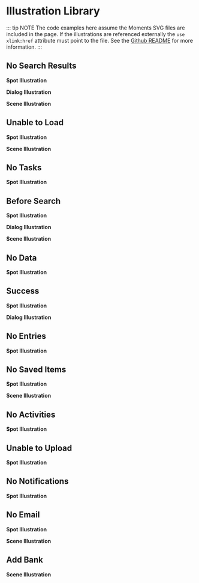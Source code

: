 # Illustration Library

::: tip NOTE
The code examples here assume the Moments SVG files are included in the page. If the illustrations are referenced externally the `use` `xlink:href` attribute must point to the file. See the [Github README](https://github.com/cstallone/illustrated-messages) for more information. 
:::

## No Search Results
**Spot Illustration**
<LibraryExample type="spot" id="NoSearchResults" header="No results for those criteria" message="Maybe try another filter or a search term?"/>

**Dialog Illustration**
<LibraryExample type="dialog" id="NoSearchResults" header="No results for those criteria" message="Maybe try another filter or a search term?"/>

**Scene Illustration**
<LibraryExample type="scene" id="NoSearchResults" header="No results for those criteria" message="Maybe try another filter or a search term?"/>

## Unable to Load
**Spot Illustration**
<LibraryExample type="spot" id="UnableToLoad" header="Looks like the data isn’t loading" message="Check your internet connection. And if that’s not it, check with your administrator."/>

**Scene Illustration**
<LibraryExample type="scene" id="UnableToLoad" header="Looks like the data isn’t loading" message="Check your internet connection. And if that’s not it, check with your administrator."/>

## No Tasks
**Spot Illustration**
<LibraryExample type="spot" id="NoTasks" header="You’re all caught up!" message="When you add a task, it’ll show up here."/>

## Before Search
**Spot Illustration**
<LibraryExample type="spot" id="BeforeSearch" header="Let’s get some results" message="Enter your search terms or choose filter settings."/>

**Dialog Illustration**
<LibraryExample type="dialog" id="BeforeSearch" header="Let’s get some results" message="Choose your filter settings or type in some search terms."/>

**Scene Illustration**
<LibraryExample type="scene" id="BeforeSearch" header="Let’s get some results" message="Choose your filter settings or type in some search terms."/>

## No Data
**Spot Illustration**
<LibraryExample type="spot" id="NoData" header="Looks like no items have been created" message="Check back again later."/>

## Success
**Spot Illustration**
<LibraryExample type="spot" id="SuccessCheckMark" header="Success! You created a [thing]." message="Life is full of small perfect moments."/>

**Dialog Illustration**
<LibraryExample type="dialog" id="SuccessHighFive" header="Nicely done! You created a [thing]." message="We knew you could do it."/>
<LibraryExample type="dialog" id="SuccessCheckMark" header="Great! You created a [thing]." message="Time for a coffee break."/>
<LibraryExample type="dialog" id="SuccessBalloon" header="Perfect! You created a [thing]." message="Life is full of small perfect moments."/>

## No Entries
**Spot Illustration**
<LibraryExample type="spot" id="NoEntries" header="You don’t have any entries yet" message="When you do, you’ll see them here."/>

## No Saved Items
**Spot Illustration**
<LibraryExample type="spot" id="NoSavedItems" header="You haven't saved any items yet" message="When you do, they'll show up here."/>

**Scene Illustration**
<LibraryExample type="scene" id="NoSavedItems" header="You haven't saved any items yet" message="When you do, they'll show up here."/>

## No Activities
**Spot Illustration**
<LibraryExample type="spot" id="NoActivities" header="You haven’t added any activities yet" message="When you do, they’ll show up here."/>

## Unable to Upload
**Spot Illustration**
<LibraryExample type="spot" id="UnableToUpload" header="We’re having trouble uploading" message="Could be a connection problem. Or maybe you’re uploading the wrong file type."/>

## No Notifications
**Spot Illustration**
<LibraryExample type="spot" id="NoNotifications" header="Nothing new here" message="Check back again later."/>

## No Email
**Spot Illustration**
<LibraryExample type="spot" id="NoEmail" header="There is no mail in your inbox" message="Check back again later."/>

**Scene Illustration**
<LibraryExample type="scene" id="NoEmail" header="There is no mail in your inbox" message="Check back again later."/>


## Add Bank
**Scene Illustration**
<LibraryExample type="scene" id="AddBank" header="You haven’t added any banks yet" message="When you do, they’ll show up here."/>

